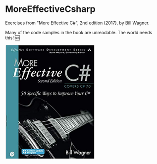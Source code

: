 # MoreEffectiveCsharp

Exercises from "More Effective C#", 2nd edition (2017), by Bill Wagner.

Many of the code samples in the book are unreadable. The world needs this! :sos:

![book_cover](https://github.com/henriquegaia/MoreEffectiveCsharp/blob/master/Resources/cover.PNG)
